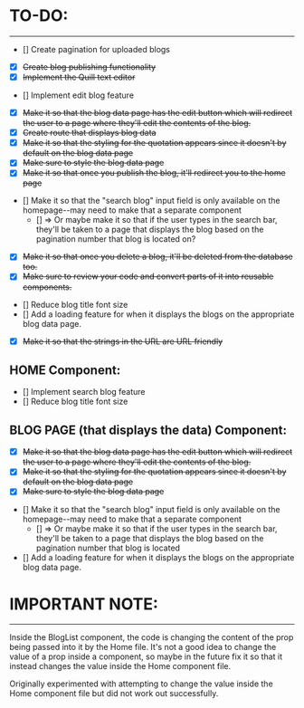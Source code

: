 # TO-DO:
-----------

- [] Create pagination for uploaded blogs
- [x] ~~Create blog publishing functionality~~
- [x] ~~Implement the Quill text editor~~
- [] Implement edit blog feature
- [x] ~~Make it so that the blog data page has the edit button which will redirect the user to a page where they'll edit the contents of the blog.~~
- [x] ~~Create route that displays blog data~~
- [x] ~~Make it so that the styling for the quotation appears since it doesn't by default on the blog data page~~
- [x] ~~Make sure to style the blog data page~~
- [x] ~~Make it so that once you publish the blog, it'll redirect you to the home page~~
- [] Make it so that the "search blog" input field is only available on the homepage--may need to make that a separate component
   - [] => Or maybe make it so that if the user types in the search bar, they'll be taken to a page that displays the blog based on the pagination number that blog is located on?
- [x] ~~Make it so that once you delete a blog, it'll be deleted from the database too.~~
- [x] ~~Make sure to review your code and convert parts of it into reusable components.~~
- [] Reduce blog title font size
- [] Add a loading feature for when it displays the blogs on the appropriate blog data page.
- [x] ~~Make it so that the strings in the URL are URL friendly~~

## HOME Component:
- [] Implement search blog feature
- [] Reduce blog title font size

## BLOG PAGE (that displays the data) Component:
- [x] ~~Make it so that the blog data page has the edit button which will redirect the user to a page where they'll edit the contents of the blog.~~
- [x] ~~Make it so that the styling for the quotation appears since it doesn't by default on the blog data page~~
- [x] ~~Make sure to style the blog data page~~
- [] Make it so that the "search blog" input field is only available on the homepage--may need to make that a separate component
   - [] => Or maybe make it so that if the user types in the search bar, they'll be taken to a page that displays the blog based on the pagination number that blog is located
- [] Add a loading feature for when it displays the blogs on the appropriate blog data page.

# IMPORTANT NOTE:
---------------------
Inside the BlogList component, the code is changing the content of the prop being passed into it by the Home file. It's not a good idea to change the value of a prop inside a component, so maybe in the future fix it so that it instead changes the value inside the Home component file.

Originally experimented with attempting to change the value inside the Home component file but did not work out successfully.

